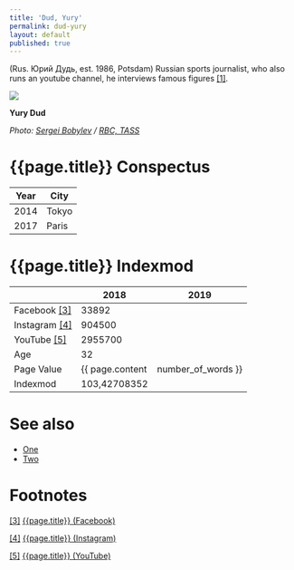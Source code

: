 ```yaml
---
title: 'Dud, Yury'
permalink: dud-yury
layout: default
published: true
---
```


(Rus. Юрий Дудь, est. 1986, Potsdam) Russian sports journalist, who also runs an youtube channel, he interviews famous figures <span id="a1">[\[1\]](#f1)</span>.

![](https://s0.rbk.ru/v6_top_pics/resized/1180xH/media/img/1/31/755101304604311.jpg)

**Yury Dud**

*Photo: [Sergei Bobylev](indexmod) / [RBC, TASS](https://www.rbc.ru/rbcfreenews/5a02bdbf9a79479d04ef7a63)*

# {{page.title}} Conspectus

|Year|City|
|-|-|
|2014|Tokyo|
|2017|Paris|

# {{page.title}} Indexmod

||2018|2019|
|-|-|-|
|Facebook <span id="a3">[\[3\]](#f3)</span>|33892||
|Instagram <span id="a4">[\[4\]](#f4)</span>|904500||
|YouTube <span id="a5">[\[5\]](#f5)</span>|2955700||
|Age|32||
|Page Value|{{ page.content | number_of_words }}||
|Indexmod|103,42708352||

# See also

+ [One](index)
+ [Two](index)

# Footnotes

[[3]](#a3) <span id="f3"></span> [{{page.title}} (Facebook)](index)

[[4]](#a4) <span id="f4"></span> [{{page.title}} (Instagram)](index)

[[5]](#a5) <span id="f5"></span> [{{page.title}} (YouTube)](index)
